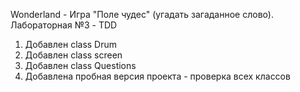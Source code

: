Wonderland - Игра "Поле чудес" (угадать загаданное слово).
Лабораторная №3 - TDD
1) Добавлен class Drum
2) Добавлен class screen
2) Добавлен class Questions
3) Добавлена пробная версия проекта - проверка всех классов